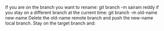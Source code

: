 If you are on the branch you want to rename:
git branch -m sairam reddy
if you stay on a different branch at the current time:
git branch -m old-name new-name
Delete the old-name remote branch and push the new-name local branch.
Stay on the target branch and:
